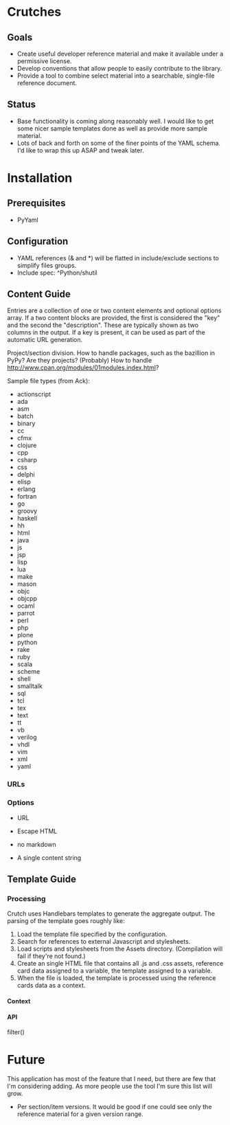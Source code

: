 # Crutches

## Goals

* Create useful developer reference material and make it available under a permissive license.
* Develop conventions that allow people to easily contribute to the library.
* Provide a tool to combine select material into a searchable, single-file reference document.

## Status

* Base functionality is coming along reasonably well. I would like to get some nicer sample templates done as well as provide more sample material.
* Lots of back and forth on some of the finer points of the YAML schema. I'd like to wrap this up ASAP and tweak later.

# Installation

## Prerequisites

* PyYaml

## Configuration

* YAML references (& and \*)  will be flatted in include/exclude sections to simplify files groups.
* Include spec:  ^Python/shutil

## Content Guide

Entries are a collection of one or two content elements and optional options array. If a two content blocks are provided,
the first is considered the "key" and the second the "description". These are typically shown as two columns in the output.
If a key is present, it can be used as part of the automatic URL generation.

Project/section division.
How to handle packages, such as the bazillion in PyPy?  Are they projects?  (Probably)
How to handle http://www.cpan.org/modules/01modules.index.html?

Sample file types (from Ack):

* actionscript
* ada
* asm
* batch
* binary
* cc
* cfmx
* clojure
* cpp
* csharp
* css
* delphi
* elisp
* erlang
* fortran
* go
* groovy
* haskell
* hh
* html
* java
* js
* jsp
* lisp
* lua
* make
* mason
* objc
* objcpp
* ocaml
* parrot
* perl
* php
* plone
* python
* rake
* ruby
* scala
* scheme
* shell
* smalltalk
* sql
* tcl
* tex
* text
* tt
* vb
* verilog
* vhdl
* vim
* xml
* yaml



### URLs


### Options

* URL
* Escape HTML
* no markdown

* A single content string
## Template Guide

### Processing

Crutch uses Handlebars templates to generate the aggregate output. The parsing of the template goes roughly like:

1. Load the template file specified by the configuration.
2. Search for references to external Javascript and stylesheets.
3. Load scripts and stylesheets from the Assets directory. (Compilation will fail if they're not found.)
4. Create an single HTML file that contains all .js and .css assets, reference card data assigned to a variable, the template assigned to a variable.
5. When the file is loaded, the template is processed using the reference cards data as a context.

#### Context
#### API
filter()


# Future

This application has most of the feature that I need, but there are few that I'm considering adding. As more people use the
tool I'm sure this list will grow.

* Per section/item versions. It would be good if one could see only the reference material for a given version range.

